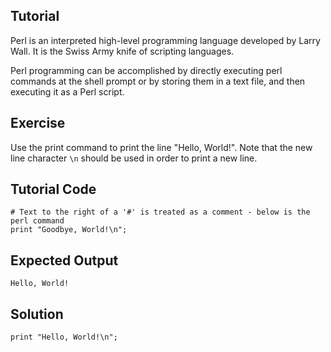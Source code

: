 Tutorial
--------
Perl is an interpreted high-level programming language developed by Larry Wall. It is the Swiss Army knife of scripting languages.

Perl programming can be accomplished by directly executing perl commands at the shell prompt or by storing them in a text file, and then executing it as a Perl script.


Exercise
-------------

Use the print command to print the line "Hello, World!". Note that the new line character `\n` should be used in order to print a new line.

Tutorial Code
-------------
    # Text to the right of a '#' is treated as a comment - below is the perl command
    print "Goodbye, World!\n";

Expected Output
---------------
    Hello, World!

Solution
---------------
    print "Hello, World!\n";

